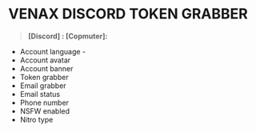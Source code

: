 # **VENAX DISCORD TOKEN GRABBER**<br>

> **[Discord] :              [Copmuter]:**      
- Account language         - 
- Account avatar
- Account banner
- Token grabber
- Email grabber
- Email status
- Phone number
- NSFW enabled
- Nitro type
